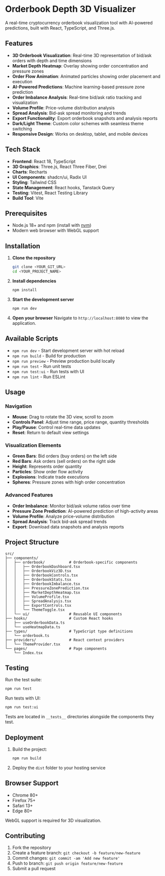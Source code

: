 # Orderbook Depth 3D Visualizer

A real-time cryptocurrency orderbook visualization tool with AI-powered predictions, built with React, TypeScript, and Three.js.

## Features

- **3D Orderbook Visualization**: Real-time 3D representation of bid/ask orders with depth and time dimensions
- **Market Depth Heatmap**: Overlay showing order concentration and pressure zones
- **Order Flow Animation**: Animated particles showing order placement and execution
- **AI-Powered Predictions**: Machine learning-based pressure zone prediction
- **Order Imbalance Analysis**: Real-time bid/ask ratio tracking and visualization
- **Volume Profile**: Price-volume distribution analysis
- **Spread Analysis**: Bid-ask spread monitoring and trends
- **Export Functionality**: Export orderbook snapshots and analysis reports
- **Dark/Light Theme**: Custom color schemes with seamless theme switching
- **Responsive Design**: Works on desktop, tablet, and mobile devices

## Tech Stack

- **Frontend**: React 18, TypeScript
- **3D Graphics**: Three.js, React Three Fiber, Drei
- **Charts**: Recharts
- **UI Components**: shadcn/ui, Radix UI
- **Styling**: Tailwind CSS
- **State Management**: React hooks, Tanstack Query
- **Testing**: Vitest, React Testing Library
- **Build Tool**: Vite

## Prerequisites

- Node.js 18+ and npm (install with [nvm](https://github.com/nvm-sh/nvm#installing-and-updating))
- Modern web browser with WebGL support

## Installation

1. **Clone the repository**

   ```bash
   git clone <YOUR_GIT_URL>
   cd <YOUR_PROJECT_NAME>
   ```

2. **Install dependencies**

   ```bash
   npm install
   ```

3. **Start the development server**

   ```bash
   npm run dev
   ```

4. **Open your browser**
   Navigate to `http://localhost:8080` to view the application.

## Available Scripts

- `npm run dev` - Start development server with hot reload
- `npm run build` - Build for production
- `npm run preview` - Preview production build locally
- `npm run test` - Run unit tests
- `npm run test:ui` - Run tests with UI
- `npm run lint` - Run ESLint

## Usage

### Navigation

- **Mouse**: Drag to rotate the 3D view, scroll to zoom
- **Controls Panel**: Adjust time range, price range, quantity thresholds
- **Play/Pause**: Control real-time data updates
- **Reset**: Return to default view settings

### Visualization Elements

- **Green Bars**: Bid orders (buy orders) on the left side
- **Red Bars**: Ask orders (sell orders) on the right side
- **Height**: Represents order quantity
- **Particles**: Show order flow activity
- **Explosions**: Indicate trade executions
- **Spheres**: Pressure zones with high order concentration

### Advanced Features

- **Order Imbalance**: Monitor bid/ask volume ratios over time
- **Pressure Zone Prediction**: AI-powered prediction of high-activity areas
- **Volume Profile**: Analyze price-volume distribution
- **Spread Analysis**: Track bid-ask spread trends
- **Export**: Download data snapshots and analysis reports

## Project Structure

```
src/
├── components/
│   ├── orderbook/           # Orderbook-specific components
│   │   ├── OrderbookDashboard.tsx
│   │   ├── OrderbookViz3D.tsx
│   │   ├── OrderbookControls.tsx
│   │   ├── OrderbookStats.tsx
│   │   ├── OrderbookImbalance.tsx
│   │   ├── PressureZonePrediction.tsx
│   │   ├── MarketDepthHeatmap.tsx
│   │   ├── VolumeProfile.tsx
│   │   ├── SpreadAnalysis.tsx
│   │   ├── ExportControls.tsx
│   │   └── ThemeToggle.tsx
│   └── ui/                  # Reusable UI components
├── hooks/                   # Custom React hooks
│   ├── useOrderbookData.ts
│   └── useHeatmapData.ts
├── types/                   # TypeScript type definitions
│   └── orderbook.ts
├── providers/               # React context providers
│   └── ThemeProvider.tsx
└── pages/                   # Page components
    └── Index.tsx
```

## Testing

Run the test suite:

```bash
npm run test
```

Run tests with UI:

```bash
npm run test:ui
```

Tests are located in `__tests__` directories alongside the components they test.

## Deployment

1. Build the project:
   ```bash
   npm run build
   ```
2. Deploy the `dist` folder to your hosting service

## Browser Support

- Chrome 80+
- Firefox 75+
- Safari 13+
- Edge 80+

WebGL support is required for 3D visualization.

## Contributing

1. Fork the repository
2. Create a feature branch: `git checkout -b feature/new-feature`
3. Commit changes: `git commit -am 'Add new feature'`
4. Push to branch: `git push origin feature/new-feature`
5. Submit a pull request
